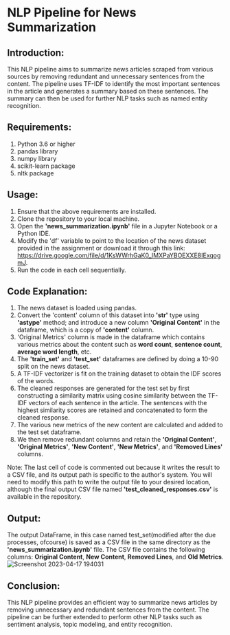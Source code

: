 # NLP Pipeline for News Summarization

## Introduction:
This NLP pipeline aims to summarize news articles scraped from various sources by removing redundant and unnecessary sentences from the content. The pipeline uses TF-IDF to identify the most important sentences in the article and generates a summary based on these sentences. The summary can then be used for further NLP tasks such as named entity recognition.

## Requirements:

1. Python 3.6 or higher
2. pandas library
3. numpy library
4. scikit-learn package
5. nltk package

## Usage:

1. Ensure that the above requirements are installed.
2. Clone the repository to your local machine.
3. Open the **'news_summarization.ipynb'** file in a Jupyter Notebook or a Python IDE.
4. Modify the 'df' variable to point to the location of the news dataset provided in the assignment or download it through this link: https://drive.google.com/file/d/1KsWWrhGaK0_IMXPaYBOEXXE8IExqogmJ.
5. Run the code in each cell sequentially.

## Code Explanation:

1. The news dataset is loaded using pandas. 
2. Convert the 'content' column of this dataset into **'str'** type using **'astype'** method; and introduce a new column **'Original Content'** in the dataframe, which is a copy of **'content'** column.
3. 'Original Metrics' column is made in the dataframe which contains various metrics about the content such as **word count**, **sentence count**, **average word length**, etc.
4. The **'train_set'** and **'test_set'** dataframes are defined by doing a 10-90 split on the news dataset.
5. A TF-IDF vectorizer is fit on the training dataset to obtain the IDF scores of the words.
6. The cleaned responses are generated for the test set by first constructing a similarity matrix using cosine similarity between the TF-IDF vectors of each sentence in the article. The sentences with the highest similarity scores are retained and concatenated to form the cleaned response.
7. The various new metrics of the new content are calculated and added to the test set dataframe.
8. We then remove redundant columns and retain the **'Original Content'**, **'Original Metrics'**, **'New Content'**, **'New Metrics'**, and **'Removed Lines'** columns.

Note: The last cell of code is commented out because it writes the result to a CSV file, and its output path is specific to the author's system. You will need to modify this path to write the output file to your desired location, although the final output CSV file named **'test_cleaned_responses.csv'** is available in the repository.

## Output:

The output DataFrame, in this case named test_set(modified after the due processes, ofcourse) is saved as a CSV file in the same directory as the **'news_summarization.ipynb'** file. The CSV file contains the following columns: **Original Content**, **New Content**, **Removed Lines**, and **Old Metrics**.
![Screenshot 2023-04-17 194031](https://user-images.githubusercontent.com/75660041/232510543-ca06b3eb-2e07-4e08-a97b-d7ea1f5e7e2e.png)


## Conclusion:
This NLP pipeline provides an efficient way to summarize news articles by removing unnecessary and redundant sentences from the content. The pipeline can be further extended to perform other NLP tasks such as sentiment analysis, topic modeling, and entity recognition.



